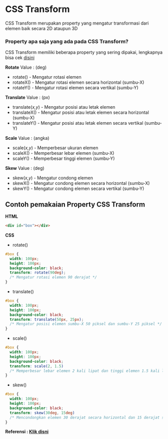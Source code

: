 # CSS Transform

CSS Transform merupakan property yang mengatur transformasi dari elemen baik secara 2D ataupun 3D

### Property apa saja yang ada pada CSS Transform?

CSS Transform memiliki beberapa property yang sering dipakai, lengkapnya bisa cek [disini](https://www.w3schools.com/cssref/css3_pr_transform.asp)

**Rotate**
Value : (deg)

- rotate() - Mengatur rotasi elemen
- rotateX() - Mengatur rotasi elemen secara horizontal (sumbu-X)
- rotateY() - Mengatur rotasi elemen secara vertikal (sumbu-Y)

**Translate**
Value : (px)

- translate(_x,y_) - Mengatur posisi atau letak elemen 
- translateX() - Mengatur posisi atau letak elemen secara horizontal (sumbu-X)
- translateY() - Mengatur posisi atau letak elemen secara vertikal (sumbu-Y)

**Scale**
Value : (angka)

- scale(_x,y_) - Memperbesar ukuran elemen
- scaleX() - Memperbesar lebar elemen (sumbu-X)
- scaleY() - Memperbesar tinggi elemen (sumbu-Y)

**Skew**
Value : (deg)

- skew(_x,y_) - Mengatur condong elemen
- skewX() - Mengatur condong elemen secara horizontal (sumbu-X)
- skewY() - Mengatur condong elemen secara vertikal (sumbu-Y)
## Contoh pemakaian Property CSS Transform

**HTML**
```html
<div id="box"></div>
```

**CSS**

- rotate()

```css
#box {
  width: 100px;
  height: 100px;
  background-color: black;
  transform: rotate(90deg);
  /* Mengatur rotasi elemen 90 derajat */
}
```

- translate()

```css
#box {
  width: 100px;
  height: 100px;
  background-color: black;
  transform: translate(50px, 25px);
  /* Mengatur posisi elemen sumbu-X 50 piksel dan sumbu-Y 25 piksel */
}
```

- scale()

```css
#box {
  width: 100px;
  height: 100px;
  background-color: black;
  transform: scale(2, 1.5)
  /* Memperbesar lebar elemen 2 kali lipat dan tinggi elemen 1.5 kali lipat */
}
```

- skew()

```css
#box {
  width: 100px;
  height: 100px;
  background-color: black;
  transform: skew(30deg, 15deg)
  /* Mencondongkan elemen 30 derajat secara horizontal dan 15 derajat secara vertikal */
}
```

**Referensi : [Klik disni](https://www.w3schools.com/cssref/css3_pr_transform.asp)**
